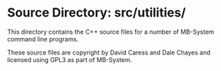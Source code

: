 # Source Directory: src/utilities/

This directory contains the C++ source files for a number of MB-System command
line programs.

These source files are copyright by David Caress and Dale Chayes and licensed
using GPL3 as part of MB-System.
